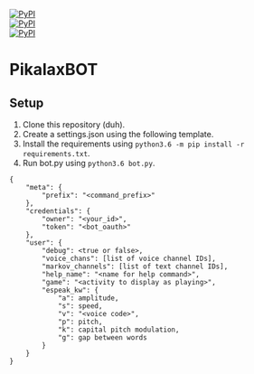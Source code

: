[![PyPI](https://img.shields.io/badge/discord.py-1.0.0a-green.svg)](https://github.com/Rapptz/discord.py/tree/rewrite/) \
[![PyPI](https://img.shields.io/badge/python-3.6-blue.svg)](https://www.python.org/downloads/release/python-364/) \
[![PyPI](https://img.shields.io/badge/support-discord-lightgrey.svg)](https://discord.gg/hhVjAN8)

# PikalaxBOT

## Setup

1) Clone this repository (duh).
2) Create a settings.json using the following template.
3) Install the requirements using `python3.6 -m pip install -r requirements.txt`.
4) Run bot.py using `python3.6 bot.py`.
```
{
    "meta": {
        "prefix": "<command_prefix>"
    },
    "credentials": {
        "owner": "<your_id>",
        "token": "<bot_oauth>"
    },
    "user": {
        "debug": <true or false>,
        "voice_chans": [list of voice channel IDs],
        "markov_channels": [list of text channel IDs],
        "help_name": "<name for help command>",
        "game": "<activity to display as playing>",
        "espeak_kw": {
            "a": amplitude,
            "s": speed,
            "v": "<voice code>",
            "p": pitch,
            "k": capital pitch modulation,
            "g": gap between words
        }
    }
}
```
